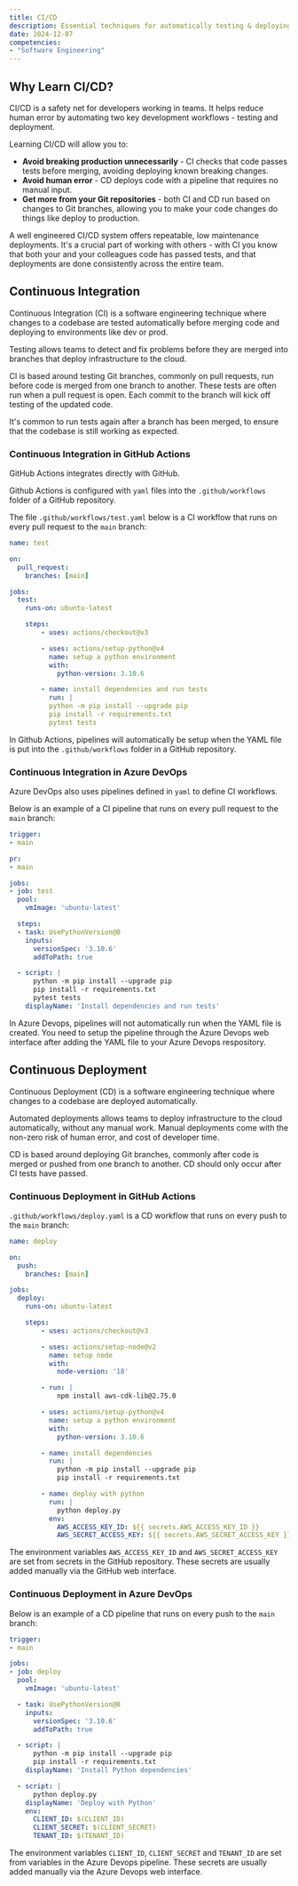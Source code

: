 ```yaml
---
title: CI/CD
description: Essential techniques for automatically testing & deploying changes to code.
date: 2024-12-07
competencies:
- "Software Engineering"
---
```


## Why Learn CI/CD?

CI/CD is a safety net for developers working in teams. It helps reduce human error by automating two key development workflows - testing and deployment.

Learning CI/CD will allow you to:

- **Avoid breaking production unnecessarily** - CI checks that code passes tests before merging, avoiding deploying known breaking changes.
- **Avoid human error** - CD deploys code with a pipeline that requires no manual input.
- **Get more from your Git repositories** - both CI and CD run based on changes to Git branches, allowing you to make your code changes do things like deploy to production.

A well engineered CI/CD system offers repeatable, low maintenance deployments.  It's a crucial part of working with others - with CI you know that both your and your colleagues code has passed tests, and that deployments are done consistently across the entire team.

## Continuous Integration

Continuous Integration (CI) is a software engineering technique where changes to a codebase are tested automatically before merging code and deploying to environments like dev or prod. 

Testing allows teams to detect and fix problems before they are merged into branches that deploy infrastructure to the cloud.

CI is based around testing Git branches, commonly on pull requests, run before code is merged from one branch to another.  These tests are often run when a pull request is open.  Each commit to the branch will kick off testing of the updated code.

It's common to run tests again after a branch has been merged, to ensure that the codebase is still working as expected.

### Continuous Integration in GitHub Actions

GitHub Actions integrates directly with GitHub.

Github Actions is configured with `yaml` files into the `.github/workflows` folder of a GitHub repository.

The file `.github/workflows/test.yaml` below is a CI workflow that runs on every pull request to the `main` branch:

```yaml { title = ".github/workflows/test.yaml" }
name: test

on:
  pull_request:
    branches: [main]

jobs:
  test:
    runs-on: ubuntu-latest

    steps:
        - uses: actions/checkout@v3

        - uses: actions/setup-python@v4
          name: setup a python environment
          with:
            python-version: 3.10.6

        - name: install dependencies and run tests
          run: |
          python -m pip install --upgrade pip
          pip install -r requirements.txt
          pytest tests
```

In Github Actions, pipelines will automatically be setup when the YAML file is put into the `.github/workflows` folder in a GitHub repository.

### Continuous Integration in Azure DevOps

Azure DevOps also uses pipelines defined in `yaml` to define CI workflows.

Below is an example of a CI pipeline that runs on every pull request to the `main` branch:

```yaml
trigger:
- main

pr:
- main

jobs:
- job: test
  pool:
    vmImage: 'ubuntu-latest'

  steps:
  - task: UsePythonVersion@0
    inputs:
      versionSpec: '3.10.6'
      addToPath: true

  - script: |
      python -m pip install --upgrade pip
      pip install -r requirements.txt
      pytest tests
    displayName: 'Install dependencies and run tests'
```

In Azure Devops, pipelines will not automatically run when the YAML file is created.  You need to setup the pipeline through the Azure Devops web interface after adding the YAML file to your Azure Devops respository.

## Continuous Deployment

Continuous Deployment (CD) is a software engineering technique where changes to a codebase are deployed automatically.

Automated deployments allows teams to deploy infrastructure to the cloud automatically, without any manual work.  Manual deployments come with the non-zero risk of human error, and cost of developer time.

CD is based around deploying Git branches, commonly after code is merged or pushed from one branch to another. CD should only occur after CI tests have passed.

### Continuous Deployment in GitHub Actions

`.github/workflows/deploy.yaml` is a CD workflow that runs on every push to the `main` branch:

```yaml { title = ".github/workflows/deploy.yaml" }
name: deploy

on:
  push:
    branches: [main]

jobs:
  deploy:
    runs-on: ubuntu-latest

    steps:
        - uses: actions/checkout@v3

        - uses: actions/setup-node@v2
          name: setup node
          with:
            node-version: '18'

        - run: |
            npm install aws-cdk-lib@2.75.0

        - uses: actions/setup-python@v4
          name: setup a python environment
          with:
            python-version: 3.10.6

        - name: install dependencies
          run: |
            python -m pip install --upgrade pip
            pip install -r requirements.txt

        - name: deploy with python
          run: |
            python deploy.py
          env:
            AWS_ACCESS_KEY_ID: ${{ secrets.AWS_ACCESS_KEY_ID }}
            AWS_SECRET_ACCESS_KEY: ${{ secrets.AWS_SECRET_ACCESS_KEY }}
```

The environment variables `AWS_ACCESS_KEY_ID` and `AWS_SECRET_ACCESS_KEY` are set from secrets in the GitHub repository.  These secrets are usually added manually via the GitHub web interface.

### Continuous Deployment in Azure DevOps

Below is an example of a CD pipeline that runs on every push to the `main` branch:

```yaml
trigger:
- main

jobs:
- job: deploy
  pool:
    vmImage: 'ubuntu-latest'

  - task: UsePythonVersion@0
    inputs:
      versionSpec: '3.10.6'
      addToPath: true

  - script: |
      python -m pip install --upgrade pip
      pip install -r requirements.txt
    displayName: 'Install Python dependencies'

  - script: |
      python deploy.py
    displayName: 'Deploy with Python'
    env:
      CLIENT_ID: $(CLIENT_ID)
      CLIENT_SECRET: $(CLIENT_SECRET)
      TENANT_ID: $(TENANT_ID)
```

The environment variables `CLIENT_ID`, `CLIENT_SECRET` and `TENANT_ID` are set from variables in the Azure Devops pipeline. These secrets are usually added manually via the Azure Devops web interface.
